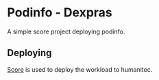 # Podinfo - Dexpras

A simple score project deploying podinfo.

## Deploying

[Score](https://score.dev/) is used to deploy the workload to humanitec.
